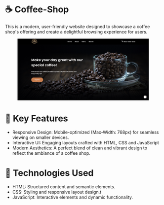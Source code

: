 # ☕ Coffee-Shop
<p>This is a modern, user-friendly website designed to showcase a coffee shop's offering and create a delightful browsing experience for users.</p>
<div class=home-page align="center">
      <img src="README images/Home Page.png" alt="Home Page" width="425px" height="200px">
</div>

<h1>📑 Key Features</h1>
<ul>
      <li>Responsive Design: Mobile-optimized (Max-Width: 768px) for seamless viewing on smaller devices.</li>
      <li>Interactive UI: Engaging layouts crafted with HTML, CSS and JavaScript</li>
      <li>Modern Aesthetics: A perfect blend of clean and vibrant design to reflect the ambiance of a coffee shop.</li>
</ul>

<h1>🚀 Technologies Used</h1>
<ul>
      <li>HTML: Structured content and semantic elements.</li>
      <li>CSS: Styling and responsive layout design.t</li>
      <li>JavaScript: Interactive elements and dynamic functionality.</li>
</ul>
